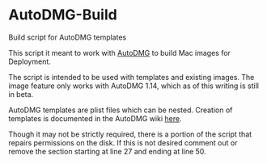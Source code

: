 AutoDMG-Build
=============

Build script for AutoDMG templates


This script it meant to work with [AutoDMG](https://github.com/MagerValp/AutoDMG) to build Mac images for Deployment.

The script is intended to be used with templates and existing images. The image feature only works with AutoDMG 1.14, which as of this writing is still in beta.

AutoDMG templates are plist files which can be nested. Creation of templates is documented in the AutoDMG wiki [here](https://github.com/MagerValp/AutoDMG/wiki/Templates).

Though it may not be strictly required, there is a portion of the script that repairs permissions on the disk. If this is not desired comment out or remove the section starting at line 27 and ending at line 50. 


